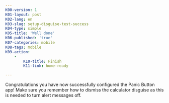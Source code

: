```yaml
---
K00-version: 1
K01-layout: post
K02-lang: en
K03-slug: setup-disguise-test-success
K04-type: simple
K05-title: 'Well done'
K06-published: 'true'
K07-categories: mobile
K08-tags: mobile
K09-action:
    -
        K10-title: Finish
        K11-link: home-ready

---
```


Congratulations you have now successfully configured the Panic Button app! Make sure you remember how to dismiss the calculator disguise as this is needed to turn alert messages off.